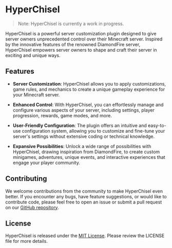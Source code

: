 # HyperChisel

> Note: HyperChisel is currently a work in progress.

HyperChisel is a powerful server customization plugin designed to give server owners unprecedented control over their Minecraft server. Inspired by the innovative features of the renowned DiamondFire server, HyperChisel empowers server owners to shape and craft their server in exciting and unique ways.

## Features

- **Server Customization**: HyperChisel allows you to apply customizations, game rules, and mechanics to create a unique gameplay experience for your Minecraft server.

- **Enhanced Control**: With HyperChisel, you can effortlessly manage and configure various aspects of your server, including settings, player progression, rewards, game modes, and more.

- **User-Friendly Configuration**: The plugin offers an intuitive and easy-to-use configuration system, allowing you to customize and fine-tune your server's settings without extensive coding or technical knowledge.

- **Expansive Possibilities**: Unlock a wide range of possibilities with HyperChisel, drawing inspiration from DiamondFire, to create custom minigames, adventures, unique events, and interactive experiences that engage your player community.

## Contributing

We welcome contributions from the community to make HyperChisel even better. If you encounter any bugs, have feature suggestions, or would like to contribute code, please feel free to open an issue or submit a pull request on our [GitHub repository](https://github.com/LianJordaan/HyperChisel).

## License

HyperChisel is released under the [MIT License](LICENSE). Please review the LICENSE file for more details.
